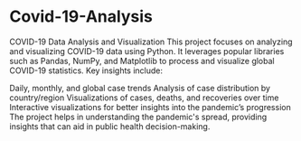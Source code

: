 # Covid-19-Analysis
COVID-19 Data Analysis and Visualization
This project focuses on analyzing and visualizing COVID-19 data using Python. It leverages popular libraries such as Pandas, NumPy, and Matplotlib to process and visualize global COVID-19 statistics. Key insights include:

Daily, monthly, and global case trends
Analysis of case distribution by country/region
Visualizations of cases, deaths, and recoveries over time
Interactive visualizations for better insights into the pandemic’s progression
The project helps in understanding the pandemic's spread, providing insights that can aid in public health decision-making.
